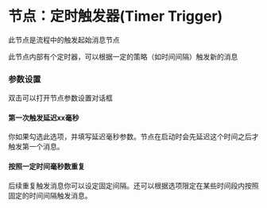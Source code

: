 节点：定时触发器(Timer Trigger)
==

此节点是流程中的触发起始消息节点

此节点内部有个定时器，可以根据一定的策略（如时间间隔）触发新的消息

### 参数设置

双击可以打开节点参数设置对话框

#### 第一次触发延迟xx毫秒

你如果勾选此选项，并填写延迟毫秒参数。节点在启动时会先延迟这个时间之后才触发第一个消息。

#### 按照一定时间毫秒数重复

后续重复触发消息你可以设定固定间隔。还可以根据选项限定在某些时间段内按照固定的时间间隔触发消息。


